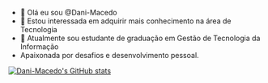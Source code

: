 - 👋 Olá eu sou @Dani-Macedo
- 👀 Estou interessada em adquirir mais conhecimento na área de Tecnologia
- 🌱 Atualmente sou estudante de graduação em Gestão de Tecnologia da Informação
- Apaixonada por desafios e desenvolvimento pessoal.

[![Dani-Macedo's GitHub stats](https://github-readme-stats.vercel.app/api?Dani-Macedo=anuraghazra)](https://github.com/anuraghazra/github-readme-stats)


